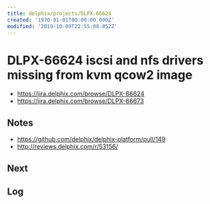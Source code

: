 ```yaml
---
title: delphix/projects/DLPX-66624
created: '1970-01-01T00:00:00.000Z'
modified: '2019-10-09T22:55:08.852Z'
---
```


# DLPX-66624 iscsi and nfs drivers missing from kvm qcow2 image

* https://jira.delphix.com/browse/DLPX-66624
* https://jira.delphix.com/browse/DLPX-66673

## Notes

* https://github.com/delphix/delphix-platform/pull/149
* http://reviews.delphix.com/r/53156/

## Next

## Log
